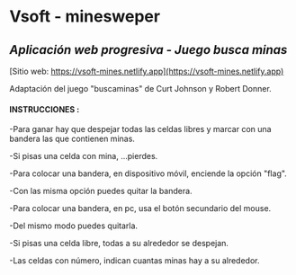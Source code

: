 # Vsoft - minesweper

## _Aplicación web progresiva - Juego busca minas_

[Sitio web: https://vsoft-mines.netlify.app](https://vsoft-mines.netlify.app)

Adaptación del juego "buscaminas" de Curt Johnson y Robert Donner.


#### INSTRUCCIONES : 

-Para ganar hay que despejar todas las celdas libres y marcar con una bandera las que contienen minas.

-Si pisas una celda con mina, ...pierdes.

-Para colocar una bandera, en dispositivo móvil, enciende la opción "flag".

-Con las misma opción puedes quitar la bandera.

-Para colocar una bandera, en pc, usa el botón secundario del mouse.

-Del mismo modo puedes quitarla.

-Si pisas una celda libre, todas a su alrededor se despejan.

-Las celdas con número, indican cuantas minas hay a su alrededor.

